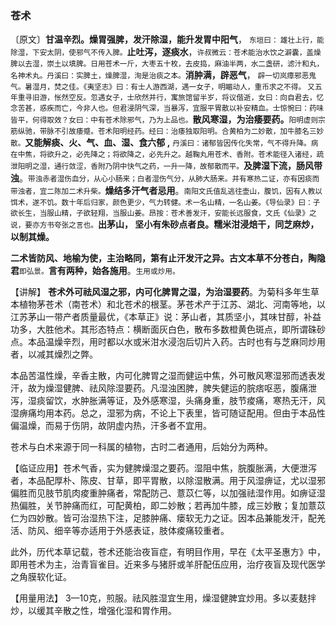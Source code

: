 ### 苍术

〔原文〕**甘温辛烈。燥胃强脾，发汗除湿，能升发胃中阳气**， <small>东垣曰： 雄壮上行，能除湿，下安太阴，使邪气不传入脾。</small>**止吐泻，逐痰水**，<small>许叔微云：苍术能治水饮之澼囊，盖燥脾以去湿，崇土以填脾。日用苍术一斤，大枣五十枚，去皮捣，麻油半两，水二盏研，滤汁和丸，名神术丸。丹溪曰：实脾土，燥脾湿，洵是治痰之本。</small>**消肿满，辟恶气**， <small>辟一切岚瘴邪恶鬼气。暑湿月，焚之佳。《夷坚志》曰：有士人游西湖，遇一女子，明睸动人，重币求之不得。 又五年重寻旧游，怅然空反。忽遇女子，士欣然并行，寓旅馆留半岁，将议偕逝，女曰：向自君去，忆念苦甚，惑疾而亡，今非人也。但君浸阴气深，当暴泻，宜服平胃散以补安精血。士惊惋曰：药味皆平，何得取效？女曰：中有苍术除邪气，乃为上品也。</small>**散风寒湿，为治痿要药。**<small>阳明虚则宗筋纵驰，带脉不引故痿蹙。苍术阳明经药。经曰：治痿独取阳明。合黄柏为二妙散，加牛膝名三妙散。</small>**又能解痰、火、气、血、湿、食六郁 ,** <small>丹溪曰：诸郁皆因传化失常，气不得升降。病在中焦，将欲升之，必先降之；将欲降之，必先升之。越鞠丸用苍术、香附。苍术能径入诸经，疏泄阳明之湿，通行敛涩，香附乃阴中快气之药，一升一降，故郁散而平。</small>**及脾湿下流，肠风带浊**。<small>带浊赤者湿伤血分，从心小肠来；白者湿伤气分，从肺大肠来。并有寒热二证，亦有因痰而带浊者，宜二陈加二术升柴。</small>**燥结多汗气者忌用**。<small>南阳文氏值乱逃往壶山，腹饥，因有人教以饵术，遂不饥。数十年后归家，颜色更少，气力转健。术一名山精，一名山姜。《导仙录》曰：子欲长生，当服山精，子欲轻翔，当服山姜。昂按：苍术善发汗，安能长远服食，文氏《仙录》之说，要亦方书夸张之言也。</small>**出茅山， 坚小有朱砂点者良。糯米泔浸焙干，同芝麻炒，以制其燥。**

**二术皆防风、地榆为使，主治略同，第有止汗发汗之异。古文本草不分苍白，陶隐君**<small>即弘景。</small>**言有两种，始各施用**。<small>生用或炒用。</small>

【讲解】 **苍术外可祛风湿之邪，内可化脾胃之湿，为治湿要药**。为菊科多年生草本植物茅苍术（南苍术）和北苍术的根茎。茅苍术产于江苏、湖北、河南等地，以江苏茅山一带产者质量最优，《本草正》说：茅山者，其质坚小，其味甘醇，补益功多，大胜他术。其形态特点：横断面灰白色，散布多数橙黄色斑点，即所谓硃砂点。本品温燥辛烈，用时都以水或米泔水浸泡后切片入药。古时也有与芝麻同炒用者，以减其燥烈之弊。

本品苦温性燥，辛香主散，内可化脾胃之湿而健运中焦，外可散风寒湿邪而透表发汗，故为燥湿健脾、祛风除湿要药。凡湿浊困脾，脾失健运的脘痞呕恶，腹痛泄泻，湿痰留饮，水肿胀满等证，及外感寒湿，头痛身重，肢节痠痛，寒热无汗，风湿痹痛均用本药。总之，湿邪为病，不论上下表里，皆可随证配用。但由于本品性偏温燥，而易于伤阴，故阴虚内热，汗多者不宜用。

苍术与白术来源于同一科属的植物，古时二者通用，后始分为两种。

【临证应用】苍术气香，实为健脾燥湿之要药。湿阻中焦，脘腹胀满，大便泄泻者，本品配厚朴、陈皮、甘草，即平胃散，以除湿散满。用于风湿痹证，尤以湿邪偏胜而见肢节肌肉痠重肿痛者，常配防己、薏苡仁等，以加强祛湿作用。如痹证湿热偏胜，关节肿痛而红，可配黄柏，即二妙散；若再加牛膝，成三妙散；复加薏苡仁为四妙散。皆可治湿热下注，足膝肿痛、瘘软无力之证。因本品兼能发汗，配羌活、防风、细辛等亦适用于外感表证，肢体痠痛较重者。

此外，历代本草记载，苍术还能治夜盲症，有明目作用，早在《太平圣惠方》中，即用苍术为主，治青盲雀目。近来多与猪肝或羊肝配伍应用，治疗夜盲及现代医学之角膜软化证。

【用量用法】 3—10克，煎服。祛风胜湿宜生用，燥湿健脾宜炒用。多以麦麸拌炒，以缓其辛散之性，增强化湿和胃作用。

